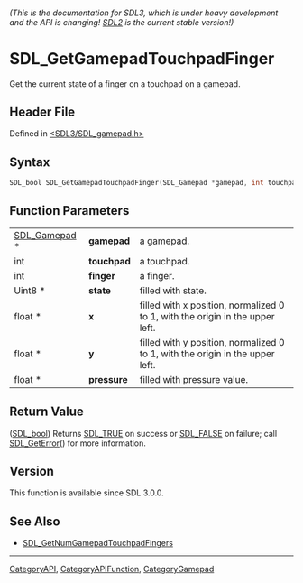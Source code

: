###### (This is the documentation for SDL3, which is under heavy development and the API is changing! [SDL2](https://wiki.libsdl.org/SDL2/) is the current stable version!)
# SDL_GetGamepadTouchpadFinger

Get the current state of a finger on a touchpad on a gamepad.

## Header File

Defined in [<SDL3/SDL_gamepad.h>](https://github.com/libsdl-org/SDL/blob/main/include/SDL3/SDL_gamepad.h)

## Syntax

```c
SDL_bool SDL_GetGamepadTouchpadFinger(SDL_Gamepad *gamepad, int touchpad, int finger, Uint8 *state, float *x, float *y, float *pressure);
```

## Function Parameters

|                              |              |                                                                               |
| ---------------------------- | ------------ | ----------------------------------------------------------------------------- |
| [SDL_Gamepad](SDL_Gamepad) * | **gamepad**  | a gamepad.                                                                    |
| int                          | **touchpad** | a touchpad.                                                                   |
| int                          | **finger**   | a finger.                                                                     |
| Uint8 *                      | **state**    | filled with state.                                                            |
| float *                      | **x**        | filled with x position, normalized 0 to 1, with the origin in the upper left. |
| float *                      | **y**        | filled with y position, normalized 0 to 1, with the origin in the upper left. |
| float *                      | **pressure** | filled with pressure value.                                                   |

## Return Value

([SDL_bool](SDL_bool)) Returns [SDL_TRUE](SDL_TRUE) on success or
[SDL_FALSE](SDL_FALSE) on failure; call [SDL_GetError](SDL_GetError)() for
more information.

## Version

This function is available since SDL 3.0.0.

## See Also

- [SDL_GetNumGamepadTouchpadFingers](SDL_GetNumGamepadTouchpadFingers)

----
[CategoryAPI](CategoryAPI), [CategoryAPIFunction](CategoryAPIFunction), [CategoryGamepad](CategoryGamepad)

